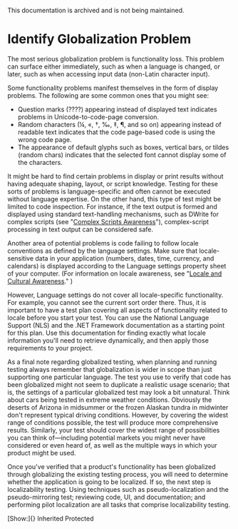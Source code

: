 This documentation is archived and is not being maintained.

# Identify Globalization Problem

The most serious globalization problem is functionality loss. This problem can surface either immediately, such as when a language is changed, or later, such as when accessing input data (non-Latin character input).

Some functionality problems manifest themselves in the form of display problems. The following are some common ones that you might see:

-   Question marks (????) appearing instead of displayed text indicates problems in Unicode-to-code-page conversion.
-   Random characters (¼, «, †, ‰, ‡, ¶, and so on) appearing instead of readable text indicates that the code page-based code is using the wrong code page.
-   The appearance of default glyphs such as boxes, vertical bars, or tildes (random chars) indicates that the selected font cannot display some of the characters.

It might be hard to find certain problems in display or print results without having adequate shaping, layout, or script knowledge. Testing for these sorts of problems is language-specific and often cannot be executed without language expertise. On the other hand, this type of test might be limited to code inspection. For instance, if the text output is formed and displayed using standard text-handling mechanisms, such as DWrite for complex scripts (see "[Complex Scripts Awareness](https://msdn.microsoft.com/globalization/mt662335)"), complex-script processing in text output can be considered safe.

Another area of potential problems is code failing to follow locale conventions as defined by the language settings. Make sure that locale-sensitive data in your application (numbers, dates, time, currency, and calendars) is displayed according to the Language settings property sheet of your computer. (For information on locale awareness, see "[Locale and Cultural Awareness](https://msdn.microsoft.com/en-us/globalization/mt643089.aspx)." )

However, Language settings do not cover all locale-specific functionality. For example, you cannot see the current sort order there. Thus, it is important to have a test plan covering all aspects of functionality related to locale before you start your test. You can use the National Language Support (NLS) and the .NET Framework documentation as a starting point for this plan. Use this documentation for finding exactly what locale information you'll need to retrieve dynamically, and then apply those requirements to your project.

As a final note regarding globalized testing, when planning and running testing always remember that globalization is wider in scope than just supporting one particular language. The test you use to verify that code has been globalized might not seem to duplicate a realistic usage scenario; that is, the settings of a particular globalized test may look a bit unnatural. Think about cars being tested in extreme weather conditions. Obviously the deserts of Arizona in midsummer or the frozen Alaskan tundra in midwinter don't represent typical driving conditions. However, by covering the widest range of conditions possible, the test will produce more comprehensive results. Similarly, your test should cover the widest range of possibilities you can think of—including potential markets you might never have considered or even heard of, as well as the multiple ways in which your product might be used.

Once you've verified that a product's functionality has been globalized through globalizing the existing testing process, you will need to determine whether the application is going to be localized. If so, the next step is localizability testing. Using techniques such as pseudo-localization and the pseudo-mirroring test; reviewing code, UI, and documentation; and performing pilot localization are all tasks that comprise localizability testing.

[Show:]{} Inherited Protected

